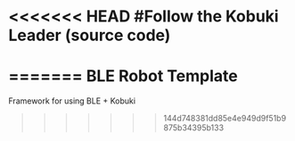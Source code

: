 <<<<<<< HEAD
#Follow the Kobuki Leader (source code)
================



=======
BLE Robot Template
================

Framework for using BLE + Kobuki
>>>>>>> 144d748381dd85e4e949d9f51b9875b34395b133

